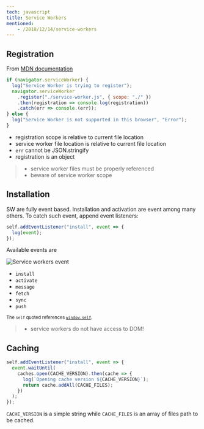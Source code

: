 ```yaml
---
tech: javascript
title: Service Workers
mentioned:
    - /2018/12/14/service-workers
---
```


## Registration

From [MDN documentation](https://developer.mozilla.org/en-US/docs/Web/API/ServiceWorkerContainer/register)

```javascript
if (navigator.serviceWorker) {
  log("Service Worker is trying to register");
  navigator.serviceWorker
    .register("./service-worker.js", { scope: "./" })
    .then(registration => console.log(registration))
    .catch(err => console.(err));
} else {
  log("Service Worker is not supported in this browser", "Error");
}
```

- registration scope is relative to current file location
- service worker file location is relative to current file location
- `err` cannot be JSON.stringify
- registration is an object

> - service worker files must be properly referenced
> - beware of service worker scope

## Installation

SW are fully event based. Installation and activation are event among many others.
To catch such event, append event listeners:

```javascript
self.addEventListener("install", event => {
  log(event);
});
```

Available events are

![Service workers event](https://mdn.mozillademos.org/files/12632/sw-events.png)

- `install`
- `activate`
- `message`
- `fetch`
- `sync`
- `push`

<sub>The `self` quoted references [`window.self`](https://www.w3schools.com/jsref/prop_win_self.asp).</sub>

> - service workers do not have access to DOM!

## Caching

```javascript
self.addEventListener("install", event => {
  event.waitUntil(
    caches.open(CACHE_VERSION).then(cache => {
      log(`Opening cache version ${CACHE_VERSION}`);
      return cache.addAll(CACHE_FILES);
    })
  );
});
```

`CACHE_VERSION` is a simple string while `CACHE_FILES` is an array of files path to be cached.
